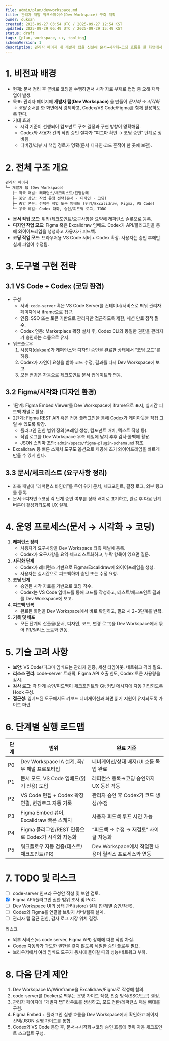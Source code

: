 ```yaml
---
file: admin/plan/devworkspace.md
title: 관리자 개발 워크스페이스(Dev Workspace) 구축 계획
owner: duksan
created: 2025-09-27 03:54 UTC / 2025-09-27 12:54 KST
updated: 2025-09-29 06:49 UTC / 2025-09-29 15:49 KST
status: draft
tags: [plan, workspace, ux, tooling]
schemaVersion: 1
description: 관리자 페이지 내 개발자 탭을 신설해 문서→시각화→코딩 흐름을 한 화면에서 수행하기 위한 환경 구성 계획
---
```


# 1. 비전과 배경

- 현재: 문서 정리 후 곧바로 코딩을 수행하면서 시각 자료 부재로 협업 중 오해·재작업이 발생.
- 목표: 관리자 페이지에 **개발자 탭(Dev Workspace)** 을 만들어 _문서화 → 시각화 → 코딩_ 순서를 한 화면에서 강제하고, Codex/VS Code/Figma를 함께 활용하도록 한다.
- 기대 효과
  - 시각 기준이 선행되어 컴포넌트 구조 결정과 구현 방향이 명확해짐.
  - Codex와 사용자 간의 작업 승인 절차가 “피그마 확인 → 코딩 승인” 단계로 정비됨.
  - 디버깅/리뷰 시 책임 경로가 명확(문서·디자인·코드 흔적이 한 곳에 보관).

# 2. 전체 구조 개요

```
관리자 페이지
└─ 개발자 탭 (Dev Workspace)
   ├─ 좌측 패널: 레퍼런스/체크리스트/진행상태
   ├─ 중앙 상단: 작업 유형 선택(문서 · 디자인 · 코딩)
   ├─ 중앙 본문: 선택한 작업 도구 임베드 (위키/Excalidraw, Figma, VS Code)
   └─ 우측 레일: Codex 대화, 승인/피드백 로그, TODO
```

- **문서 작업 모드**: 위키/체크포인트/요구사항을 요약해 레퍼런스 슬롯으로 등록.
- **디자인 작업 모드**: Figma 혹은 Excalidraw 임베드. Codex가 API/플러그인을 통해 와이어프레임을 생성하고 사용자가 피드백.
- **코딩 작업 모드**: 브라우저용 VS Code 서버 + Codex 확장. 사용자는 승인 후에만 실제 파일이 수정됨.

# 3. 도구별 구현 전략

## 3.1 VS Code + Codex (코딩 환경)

- 구성
  - 서버: `code-server` 혹은 VS Code Server를 컨테이너/서비스로 띄워 관리자 페이지에서 iframe으로 접근.
  - 인증: SSO 또는 토큰 기반으로 관리자만 접근하도록 제한, 세션 만료 정책 필수.
  - Codex 연동: Marketplace 확장 설치 후, Codex CLI와 동일한 권한을 관리자가 승인하는 흐름으로 유지.
- 워크플로우
  1. 사용자(duksan)가 레퍼런스와 디자인 승인을 완료한 상태에서 “코딩 모드”를 허용.
  2. Codex가 자연어 요청을 받아 코드 수정, 결과를 다시 Dev Workspace에 보고.
  3. 모든 변경은 자동으로 체크포인트·문서 업데이트와 연동.

## 3.2 Figma/시각화 (디자인 환경)

- 1단계: Figma Embed Viewer를 Dev Workspace에 iframe으로 표시, 실시간 피드백 채널로 활용.
- 2단계: Figma REST API 혹은 전용 플러그인을 통해 Codex가 레이아웃을 직접 그릴 수 있도록 확장.
  - 플러그인 권한 범위 정의(프레임 생성, 컴포넌트 배치, 텍스트 작성 등).
  - 작업 로그를 Dev Workspace 우측 레일에 남겨 추후 감사·롤백에 활용.
  - JSON 스키마 초안: `admin/specs/figma-plugin-schema.md` 참조.
- Excalidraw 등 빠른 스케치 도구도 옵션으로 제공해 초기 와이어프레임을 빠르게 만들 수 있게 한다.

## 3.3 문서/체크리스트 (요구사항 정리)

- 좌측 패널에 “레퍼런스 바인더”를 두어 위키 문서, 체크포인트, 결정 로그, 외부 링크를 등록.
- 문서→디자인→코딩 각 단계 승인 여부를 상태 배지로 표기하고, 완료 후 다음 단계 버튼이 활성화되도록 UX 설계.

# 4. 운영 프로세스(문서 → 시각화 → 코딩)

1. **레퍼런스 정리**
   - 사용자가 요구사항을 Dev Workspace 좌측 패널에 등록.
   - Codex가 요구사항을 요약·체크리스트화하고, 누락 항목이 있으면 질문.
2. **시각화 단계**
   - Codex가 레퍼런스 기반으로 Figma/Excalidraw에 와이어프레임을 생성.
   - 사용자는 실시간으로 피드백하며 승인 또는 수정 요청.
3. **코딩 단계**
   - 승인된 시각 자료를 기반으로 코딩 착수.
   - Codex는 VS Code 임베드를 통해 코드를 작성하고, 테스트/체크포인트 결과를 Dev Workspace에 보고.
4. **피드백 반복**
   - 완료된 화면을 Dev Workspace에서 바로 확인하고, 필요 시 2~3단계를 반복.
5. **기록 및 배포**
   - 모든 단계의 산출물(문서, 디자인, 코드, 변경 로그)을 Dev Workspace에서 묶어 PR/릴리스 노트와 연동.

# 5. 기술 고려 사항

- **보안**: VS Code/피그마 임베드는 관리자 인증, 세션 타임아웃, 네트워크 격리 필요.
- **리소스 관리**: code-server 트래픽, Figma API 호출 한도, Codex 토큰 사용량을 감시.
- **감사 로그**: 각 단계 승인/피드백이 체크포인트와 Git 커밋 메시지에 자동 기입되도록 Hook 구성.
- **접근성**: 임베드된 도구에서도 키보드 네비게이션과 화면 읽기 지원이 유지되도록 가이드 마련.

# 6. 단계별 실행 로드맵

| 단계 | 범위                                               | 완료 기준                                              |
| ---- | -------------------------------------------------- | ------------------------------------------------------ |
| P0   | Dev Workspace IA 설계, 좌/우 패널 프로토타입       | 네비게이션/상태 배지/UI 흐름 목업 완료                 |
| P1   | 문서 모드, VS Code 임베드(읽기 전용) 도입          | 레퍼런스 등록→코딩 승인까지 UX 동선 작동               |
| P2   | VS Code 편집 + Codex 확장 연결, 변경로그 자동 기록 | 관리자 승인 후 Codex가 코드 생성/수정                  |
| P3   | Figma Embed 뷰어, Excalidraw 빠른 스케치           | 사용자 피드백 루프 시연 가능                           |
| P4   | Figma 플러그인/REST 연동으로 Codex가 시각화 자동화 | “피드백 → 수정 → 재검토” 사이클 자동화                 |
| P5   | 워크플로우 자동 검증(테스트/체크포인트/PR)         | Dev Workspace에서 작업한 내용이 릴리스 프로세스와 연동 |

# 7. TODO 및 리스크

- [ ] code-server 인프라 구성안 작성 및 보안 검토.
- [x] Figma API/플러그인 권한 범위 조사 및 PoC.
- [ ] Dev Workspace UI의 상태 관리(store) 설계 (단계별 승인/잠금).
- [ ] Codex와 Figma를 연결할 브릿지 서버/웹훅 설계.
- [ ] 관리자 탭 접근 권한, 감사 로그 저장 위치 결정.

리스크

- 외부 서비스(vs code server, Figma API) 장애에 따른 작업 차질.
- Codex 자동화가 과도한 권한을 갖지 않도록 세밀한 승인 플로우 필요.
- 브라우저에서 여러 임베드 도구가 동시에 돌아갈 때의 성능/네트워크 부하.

# 8. 다음 단계 제안

1. Dev Workspace IA/Wireframe을 Excalidraw/Figma로 작성해 합의.
2. code-server를 Docker로 띄우는 운영 가이드 작성, 인증 방식(SSO/토큰) 결정.
3. 관리자 페이지에 “개발자 탭” 라우트를 생성하고, 모드 전환/레퍼런스 패널 뼈대를 구현.
4. Figma Embed + 플러그인 실행 흐름을 Dev Workspace에서 확인하고 페이지 선택/JSON 실행 가이드를 통합.
5. Codex와 VS Code 통합 후, 문서→시각화→코딩 승인 흐름에 맞춰 자동 체크포인트 스크립트 구성.
